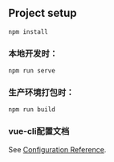 
## Project setup
```
npm install
```

### 本地开发时：
```
npm run serve
```

### 生产环境打包时：
```
npm run build
```

### vue-cli配置文档
See [Configuration Reference](https://cli.vuejs.org/config/).
